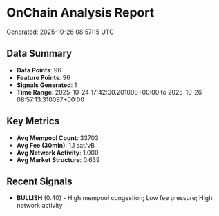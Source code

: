 # OnChain Analysis Report
Generated: 2025-10-26 08:57:15 UTC

## Data Summary
- **Data Points**: 96
- **Feature Points**: 96
- **Signals Generated**: 1
- **Time Range**: 2025-10-24 17:42:00.201008+00:00 to 2025-10-26 08:57:13.310097+00:00

## Key Metrics
- **Avg Mempool Count**: 33703
- **Avg Fee (30min)**: 1.1 sat/vB
- **Avg Network Activity**: 1.000
- **Avg Market Structure**: 0.639

## Recent Signals
- **BULLISH** (0.40) - High mempool congestion; Low fee pressure; High network activity
